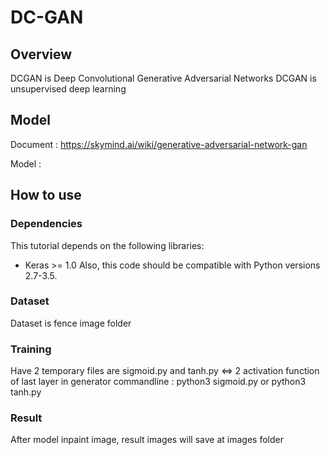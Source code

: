 # DC-GAN
## Overview 
DCGAN is Deep Convolutional Generative Adversarial Networks
DCGAN is unsupervised deep learning  
## Model 
Document : https://skymind.ai/wiki/generative-adversarial-network-gan

Model : 

## How to use
### Dependencies
This tutorial depends on the following libraries:
* Keras >= 1.0
Also, this code should be compatible with Python versions 2.7-3.5.

### Dataset
Dataset is fence image folder

### Training
Have 2 temporary files are sigmoid.py and tanh.py <=> 2 activation function of last layer in generator
commandline : python3 sigmoid.py or python3 tanh.py

### Result
After model inpaint image, result images will save at images folder
